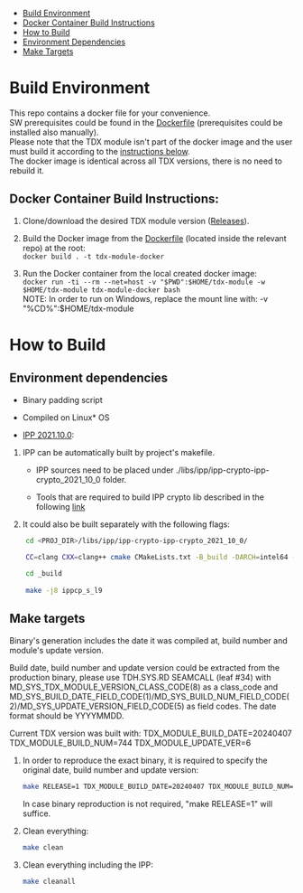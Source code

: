 <!--******************************************************************************
* Copyright (C) 2023 Intel Corporation                                        
*                                                                             
* Permission is hereby granted, free of charge, to any person obtaining a copy
* of this software and associated documentation files (the "Software"),       
* to deal in the Software without restriction, including without limitation   
* the rights to use, copy, modify, merge, publish, distribute, sublicense,    
* and/or sell copies of the Software, and to permit persons to whom           
* the Software is furnished to do so, subject to the following conditions:    
*                                                                             
* The above copyright notice and this permission notice shall be included     
* in all copies or substantial portions of the Software.                      
*                                                                             
* THE SOFTWARE IS PROVIDED "AS IS", WITHOUT WARRANTY OF ANY KIND, EXPRESS     
* OR IMPLIED, INCLUDING BUT NOT LIMITED TO THE WARRANTIES OF MERCHANTABILITY, 
* FITNESS FOR A PARTICULAR PURPOSE AND NONINFRINGEMENT.  IN NO EVENT SHALL    
* THE AUTHORS OR COPYRIGHT HOLDERS BE LIABLE FOR ANY CLAIM, DAMAGES           
* OR OTHER LIABILITY, WHETHER IN AN ACTION OF CONTRACT, TORT OR OTHERWISE,    
* ARISING FROM, OUT OF OR IN CONNECTION WITH THE SOFTWARE OR THE USE          
* OR OTHER DEALINGS IN THE SOFTWARE.                                          
*                                                                             
* SPDX-License-Identifier: MIT
******************************************************************************/-->

- [Build Environment](#build-environment)
- [Docker Container Build Instructions](#docker-container-build-instructions)
- [How to Build](#how-to-build)
- [Environment Dependencies](#environment-dependencies)
- [Make Targets](#make-targets)

# Build Environment

This repo contains a docker file for your convenience.  
SW prerequisites could be found in the [Dockerfile](Dockerfile) (prerequisites could be installed also manually).  
Please note that the TDX module isn't part of the docker image and the user must build it according to the [instructions below](#how-to-build).  
The docker image is identical across all TDX versions, there is no need to rebuild it.

## Docker Container Build Instructions:

1. Clone/download the desired TDX module version ([Releases](https://github.com/intel/tdx-module/releases)).  
2. Build the Docker image from the [Dockerfile](Dockerfile) (located inside the relevant repo) at the root:  
```docker build . -t tdx-module-docker```

3. Run the Docker container from the local created docker image:  
```docker run -ti --rm --net=host -v "$PWD":$HOME/tdx-module -w $HOME/tdx-module tdx-module-docker bash```  
NOTE: In order to run on Windows, replace the mount line with: -v "%CD%":$HOME/tdx-module


# How to Build
## Environment dependencies

-	Binary padding script

-   Compiled on Linux* OS

-	[IPP 2021.10.0](https://github.com/intel/ipp-crypto/releases/tag/ippcp_2021.10.0):

1) IPP can be automatically built by project's makefile.

    - IPP sources need to be placed under ./libs/ipp/ipp-crypto-ipp-crypto_2021_10_0 folder.

    - Tools that are required to build IPP crypto lib described in the following [link](https://github.com/intel/ipp-crypto/blob/ippcp_2021.10.0/BUILD.md)

2) It could also be built separately with the following flags:

```bash
	cd <PROJ_DIR>/libs/ipp/ipp-crypto-ipp-crypto_2021_10_0/

	CC=clang CXX=clang++ cmake CMakeLists.txt -B_build -DARCH=intel64 -DMERGED_BLD:BOOL=off -DNO_CRYPTO_MB:BOOL=TRUE -DPLATFORM_LIST="l9" -DIPPCP_CUSTOM_BUILD="IPPCP_AES_ON;IPPCP_CLMUL_ON;IPPCP_VAES_ON;IPPCP_VCLMUL_ON";
	
	cd _build
	
	make -j8 ippcp_s_l9
```


## Make targets
Binary's generation includes the date it was compiled at, build number and module's update version.  

Build date, build number and update version could be extracted from the production binary, please use TDH.SYS.RD SEAMCALL (leaf #34) with MD_SYS_TDX_MODULE_VERSION_CLASS_CODE(8) as a class_code and MD_SYS_BUILD_DATE_FIELD_CODE(1)/MD_SYS_BUILD_NUM_FIELD_CODE(2)/MD_SYS_UPDATE_VERSION_FIELD_CODE(5) as field codes. The date format should be YYYYMMDD.  

Current TDX version was built with: TDX_MODULE_BUILD_DATE=20240407 TDX_MODULE_BUILD_NUM=744 TDX_MODULE_UPDATE_VER=6  

1) In order to reproduce the exact binary, it is required to specify the original date, build number and update version:

	```bash
	make RELEASE=1 TDX_MODULE_BUILD_DATE=20240407 TDX_MODULE_BUILD_NUM=744 TDX_MODULE_UPDATE_VER=6
	```

	In case binary reproduction is not required, "make RELEASE=1" will suffice.

2) Clean everything:

	```bash
	make clean
	```

3) Clean everything including the IPP:

	```bash
	make cleanall
	```
